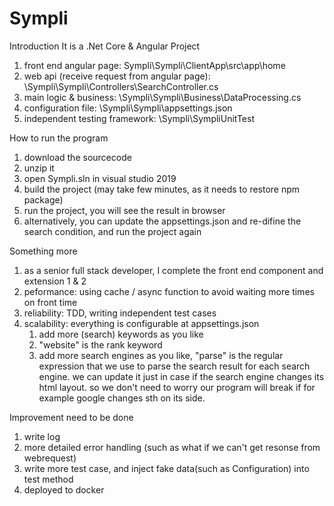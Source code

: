 # Sympli
 Introduction
 It is a .Net Core & Angular Project
 1. front end angular page: Sympli\Sympli\ClientApp\src\app\home
 2. web api (receive request from angular page): \Sympli\Sympli\Controllers\SearchController.cs
 3. main logic & business: \Sympli\Sympli\Business\DataProcessing.cs
 4. configuration file: \Sympli\Sympli\appsettings.json
 5. independent testing framework: \Sympli\SympliUnitTest
 
 
 How to run the program
 1. download the sourcecode
 2. unzip it
 3. open Sympli.sln in visual studio 2019
 4. build the project (may take few minutes, as it needs to restore npm package)
 5. run the project, you will see the result in browser
 6. alternatively, you can update the appsettings.json and re-difine the search condition, and run the project again
 
 
 Something more
 1. as a senior full stack developer, I complete the front end component and extension 1 & 2
 2. peformance: using cache / async function to avoid waiting more times on front time
 3. reliability: TDD, writing independent test cases
 4. scalability: everything is configurable at appsettings.json
	1. add more (search) keywords as you like
	2. "website" is the rank keyword
	3. add more search engines as you like, 
	    "parse" is the regular expression that we use to parse the search result for each search engine.
		we can update it just in case if the search engine changes its html layout.
		so we don't need to worry our program will break if for example google changes sth on its side.
		

		
 Improvement need to be done
 1. write log
 2. more detailed error handling (such as what if we can't get resonse from webrequest)
 3. write more test case, and inject fake data(such as Configuration) into test method
 4. deployed to docker